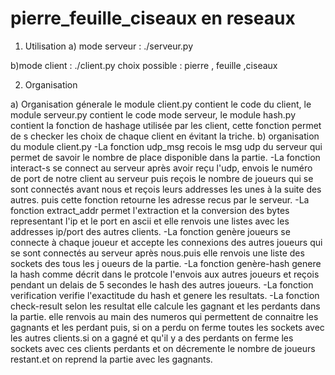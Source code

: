 # pierre_feuille_ciseaux en reseaux

1) Utilisation 
  a) mode serveur : 
      ./serveur.py

  b)mode client : 
       ./client.py
       choix possible : pierre , feuille ,ciseaux 
       


2) Organisation

  a) Organisation génerale
     le module client.py contient le code du client, le module serveur.py contient le code mode serveur, le module hash.py contient la fonction de hashage utilisée par les client, cette fonction permet de     s checker les choix de chaque client en évitant la triche.
  b) organisation du module client.py 
     -La fonction udp_msg recois le msg udp du serveur qui permet de savoir le nombre de place disponible dans la partie.
     -La fonction interact-s se connect au serveur après avoir reçu l'udp, envois le numéro de port de notre client au serveur puis reçois le nombre de joueurs qui se sont connectés avant nous et reçois       leurs addresses les unes à la suite des autres. puis cette fonction retourne les adresse recus par le serveur.
     -La fonction extract_addr permet l'extraction et la conversion des bytes representant l'ip et le port en ascii et elle renvois une listes avec les addresses ip/port des autres clients.
     -La fonction genère joueurs se connecte à chaque joueur et accepte les connexions des autres joueurs qui se sont connectés au serveur après nous.puis elle renvois une liste des sockets des tous les j      oueurs de la partie.
     -La fonction genère-hash genere la hash comme décrit dans le protcole l'envois aux autres joueurs et reçois pendant un delais de 5 secondes le hash des autres joueurs.
     -La fonction verification verifie l'exactitude du hash et genere les resultats.
     -La fonction check-result selon les resultat elle calcule les gagnant et les perdants dans la partie. elle renvois au main des numeros qui permettent de connaitre les gagnants et les perdant puis, si      on a perdu on ferme toutes les sockets avec les autres clients.si on a gagné et qu'il y a des perdants on ferme les sockets avec ces clients perdants et on décremente le nombre de joueurs restant.et      on reprend la partie avec les gagnants.
    
     
     
  
     
       
   

